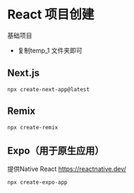 # React 项目创建



基础项目

- 复制temp_1 文件夹即可



## Next.js

```
npx create-next-app@latest
```

## Remix



```
npx create-remix
```



## Expo（用于原生应用）

提供Native React https://reactnative.dev/ 

```
npx create-expo-app
```



